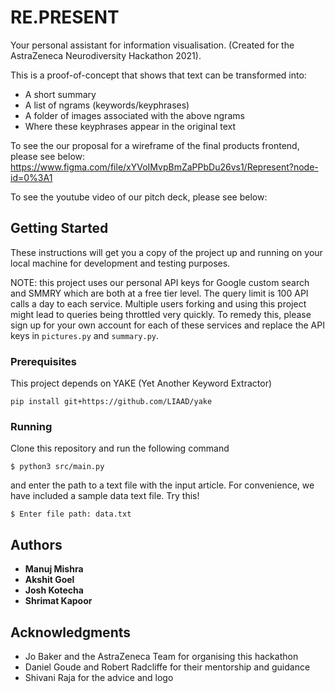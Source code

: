 # RE.PRESENT
Your personal assistant for information visualisation.
(Created for the AstraZeneca Neurodiversity Hackathon 2021).

This is a proof-of-concept that shows that text can be transformed into:
* A short summary
* A list of ngrams (keywords/keyphrases)
* A folder of images associated with the above ngrams
* Where these keyphrases appear in the original text

To see the our proposal for a wireframe of the final products frontend, please see below:
https://www.figma.com/file/xYVoIMvpBmZaPPbDu26vs1/Represent?node-id=0%3A1

To see the youtube video of our pitch deck, please see below:



## Getting Started

These instructions will get you a copy of the project up and running on your local machine for development and testing purposes. 

NOTE: this project uses our personal API keys for Google custom search and SMMRY which are both at a free tier level. The query limit is 100 API calls a day to each service. Multiple users forking and using this project might lead to queries being throttled very quickly. To remedy this, please sign up for your own account for each of these services and replace the API keys in `pictures.py` and `summary.py`. 

### Prerequisites

This project depends on YAKE (Yet Another Keyword Extractor)
```
pip install git+https://github.com/LIAAD/yake
```
### Running

Clone this repository and run the following command

```
$ python3 src/main.py
```
and enter the path to a text file with the input article.
For convenience, we have included a sample data text file. Try this!

```
$ Enter file path: data.txt
```

## Authors

* **Manuj Mishra** 
* **Akshit Goel** 
* **Josh Kotecha** 
* **Shrimat Kapoor** 

## Acknowledgments

* Jo Baker and the AstraZeneca Team for organising this hackathon
* Daniel Goude and Robert Radcliffe for their mentorship and guidance
* Shivani Raja for the advice and logo 



